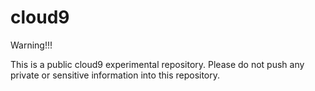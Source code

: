 # cloud9

Warning!!!

This is a public cloud9 experimental repository. Please do not push any private or sensitive information into this repository.

